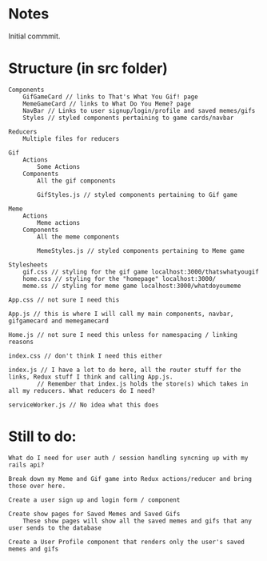 # Notes

Initial commmit.

# Structure (in src folder)
    Components
        GifGameCard // links to That's What You Gif! page
        MemeGameCard // links to What Do You Meme? page
        NavBar // Links to user signup/login/profile and saved memes/gifs
        Styles // styled components pertaining to game cards/navbar

    Reducers
        Multiple files for reducers

    Gif
        Actions
            Some Actions
        Components
            All the gif components

            GifStyles.js // styled components pertaining to Gif game

    Meme
        Actions
            Meme actions
        Components
            All the meme components

            MemeStyles.js // styled components pertaining to Meme game

    Stylesheets
        gif.css // styling for the gif game localhost:3000/thatswhatyougif
        home.css // styling for the "homepage" localhost:3000/
        meme.ss // styling for meme game localhost:3000/whatdoyoumeme

    App.css // not sure I need this

    App.js // this is where I will call my main components, navbar, gifgamecard and memegamecard

    Home.js // not sure I need this unless for namespacing / linking reasons

    index.css // don't think I need this either

    index.js // I have a lot to do here, all the router stuff for the links, Redux stuff I think and calling App.js. 
            // Remember that index.js holds the store(s) which takes in all my reducers. What reducers do I need?

    serviceWorker.js // No idea what this does

# Still to do:

    What do I need for user auth / session handling syncning up with my rails api?

    Break down my Meme and Gif game into Redux actions/reducer and bring those over here.

    Create a user sign up and login form / component

    Create show pages for Saved Memes and Saved Gifs
        These show pages will show all the saved memes and gifs that any user sends to the database

    Create a User Profile component that renders only the user's saved memes and gifs